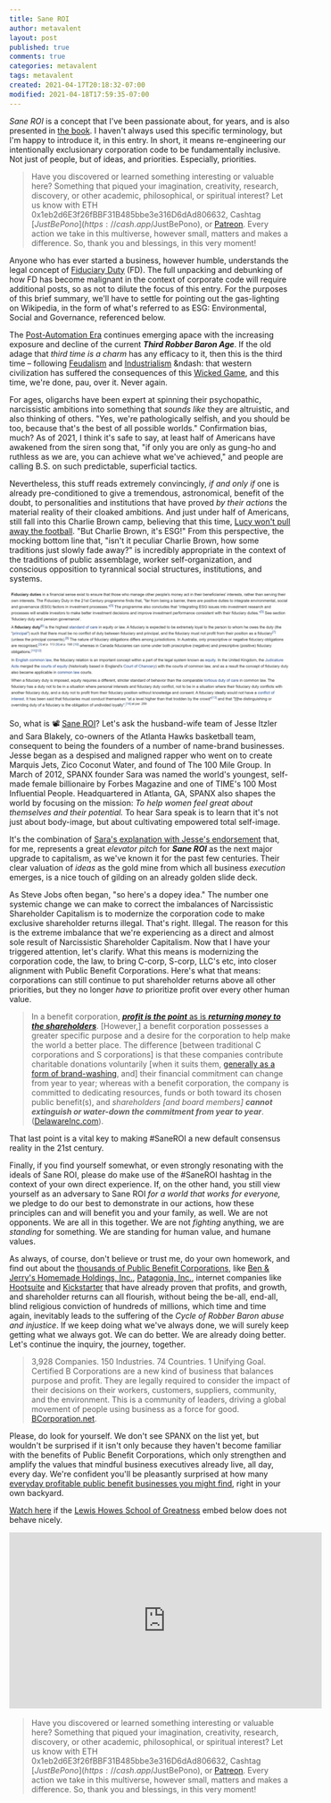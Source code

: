```yaml
---
title: Sane ROI
author: metavalent
layout: post
published: true
comments: true
categories: metavalent
tags: metavalent
created: 2021-04-17T20:18:32-07:00
modified: 2021-04-18T17:59:35-07:00
---
```


_Sane ROI_ is a concept that I've been passionate about, for years, and is also presented in [the book](https://amzn.to/2URmAjL). I haven't always used this specific terminology, but I'm happy to introduce it, in this entry. In short, it means re-engineering our intentionally exclusionary corporation code to be fundamentally inclusive. Not just of people, but of ideas, and priorities. Especially, priorities.

> Have you discovered or learned something interesting or valuable here? Something that piqued your imagination, creativity, research, discovery, or other academic, philosophical, or spiritual interest? Let us know with ETH 0x1eb2d6E3f26fBBF31B485bbe3e316D6dAd806632, Cashtag [$JustBePono](https://cash.app/$JustBePono), or [Patreon](https://patreon.com/metavalent). Every action we take in this multiverse, however small, matters and makes a difference. So, thank you and blessings, in this very moment!

Anyone who has ever started a business, however humble, understands the legal concept of [Fiduciary Duty](https://en.wikipedia.org/wiki/Fiduciary) (FD). The full unpacking and debunking of how FD has become malignant in the context of corporate code will require additional posts, so as not to dilute the focus of this entry. For the purposes of this brief summary, we'll have to settle for pointing out the gas-lighting on Wikipedia, in the form of what's referred to as ESG: Environmental, Social and Governance, referenced below.

The [Post-Automation Era](https://amzn.to/2URmAjL) continues emerging apace with the increasing exposure and decline of the current ___Third Robber Baron Age___. If the old adage that _third time is a charm_ has any efficacy to it, then this is the third time &ndash; following [Feudalism](https://en.wikipedia.org/wiki/Robber_baron_(feudalism)) and [Industrialism](https://en.wikipedia.org/wiki/Robber_baron_(industrialist)) &ndash: that western civilization has suffered the consequences of this [Wicked Game](https://youtu.be/4vKsSGyQf-M), and this time, we're done, pau, over it. Never again. 

For ages, oligarchs have been expert at spinning their psychopathic, narcissistic ambitions into something that _sounds like_ they are altruistic, and also thinking of others. "Yes, we're pathologically selfish, and you should be too, because that's the best of all possible worlds." Confirmation bias, much? As of 2021, I think it's safe to say, at least half of Americans have awakened from the siren song that, "if only you are only as gung-ho and ruthless as we are, you can achieve what we've achieved," and people are calling B.S. on such predictable, superficial tactics. 

Nevertheless, this stuff reads extremely convincingly, _if and only if_ one is already pre-conditioned to give a tremendous, astronomical, benefit of the doubt, to personalities and institutions that have proved _by their actions_ the material reality of their cloaked ambitions. And just under half of Americans, still fall into this Charlie Brown camp, believing that this time, [Lucy won't pull away the football](https://youtu.be/MmFfTJlIvhQ). "But Charlie Brown, it's ESG!" From this perspective, the mocking bottom line that, "isn't it peculiar Charlie Brown, how some traditions just slowly fade away?" is incredibly appropriate in the context of the traditions of public assemblage, worker self-organization, and conscious opposition to tyrannical social structures, institutions, and systems.

[![](/assets/images/fiduciary.duty.jpg)](https://en.wikipedia.org/wiki/Fiduciary)

So, what is :film_projector: [Sane ROI](https://youtu.be/BGyExLRxPZo?t=1h02m01s)? Let's ask the husband-wife team of Jesse Itzler and Sara Blakely, co-owners of the Atlanta Hawks basketball team, consequent to being the founders of a number of name-brand businesses. Jesse began as a despised and maligned rapper who went on to create Marquis Jets, Zico Coconut Water, and found of The 100 Mile Group. In March of 2012, SPANX founder Sara was named the world's youngest, self-made female billionaire by Forbes Magazine and one of TIME's 100 Most Influential People. Headquartered in Atlanta, GA, SPANX also shapes the world by focusing on the mission: _To help women feel great about themselves and their potential._ To hear Sara speak is to learn that it's not just about body-image, but about cultivating empowered total self-image.

It's the combination of [Sara's explanation with Jesse's endorsement](https://youtu.be/BGyExLRxPZo?t=1h02m01s) that, for me, represents a great _elevator pitch_ for ___Sane ROI___ as the next major upgrade to capitalism, as we've known it for the past few centuries. Their clear valuation of _ideas_ as the gold mine from which all business _execution_ emerges, is a nice touch of gilding on an already golden slide deck.

As Steve Jobs often began, "so here's a dopey idea." The number one systemic change we can make to correct the imbalances of Narcissistic Shareholder Capitalism is to modernize the corporation code to make exclusive shareholder returns illegal. That's right. Illegal. The reason for this is the extreme imbalance that we're experiencing as a direct and almost sole result of Narcissistic Shareholder Capitalism. Now that I have your triggered attention, let's clarify. What this means is modernizing the corporation code, the law, to bring C-corp, S-corp, LLC's etc, into closer alignment with Public Benefit Corporations. Here's what that means: corporations can still continue to put shareholder returns above all other priorities, but they no longer _have to_ prioritize profit over every other human value.

> In a benefit corporation, [___profit is the point___ as is ___returning money to the shareholders___](https://www.delawareinc.com/blog/non-profit-corporation-vs-public-benefit-corporation/).
> [However,] a benefit corporation possesses a greater specific purpose and a desire for the corporation to help make the world a better place.
> The difference [between traditional C corporations and S corporations] is that these companies contribute charitable donations voluntarily [when it suits them, [generally as a form of brand-washing](https://www.saveuighur.org/83-companies-linked-to-uighur-forced-labor/), and] their financial commitment can change from year to year; whereas with a benefit corporation, the company is committed to dedicating resources, funds or both toward its chosen public benefit(s), and _shareholders [and board members]_ ___cannot extinguish or water-down the commitment from year to year___. ([DelawareInc.com](https://www.delawareinc.com/blog/non-profit-corporation-vs-public-benefit-corporation/)).

That last point is a vital key to making #SaneROI a new default consensus reality in the 21st century.

Finally, if you find yourself somewhat, or even strongly resonating with the ideals of Sane ROI, please do make use of the #SaneROI hashtag in the context of your own direct experience. If, on the other hand, you still view yourself as an adversary to Sane ROI _for a world that works for everyone,_ we pledge to do our best to demonstrate in our actions, how these principles can and will benefit you and your family, as well. We are not opponents. We are all in this together. We are not _fighting_ anything, we are _standing_ for something. We are standing for human value, and humane values.

As always, of course, don't believe or trust me, do your own homework, and find out about the [thousands of Public Benefit Corporations](https://en.wikipedia.org/wiki/List_of_Benefit_corporations), like [Ben & Jerry's Homemade Holdings, Inc.](https://en.wikipedia.org/wiki/Ben_%26_Jerry%27s), [Patagonia, Inc.](https://en.wikipedia.org/wiki/Patagonia,_Inc.), internet companies like [Hootsuite](https://en.wikipedia.org/wiki/Hootsuite) and [Kickstarter](https://en.wikipedia.org/wiki/Kickstarter) that have already proven that profits, and growth, and shareholder returns can all flourish, without being the be-all, end-all, blind religious conviction of hundreds of millions, which time and time again, inevitably leads to the suffering of the _Cycle of Robber Baron abuse and injustice_. If we keep doing what we've always done, we will surely keep getting what we always got. We can do better. We are already doing better. Let's continue the inquiry, the journey, together.

> 3,928 Companies. 150 Industries. 74 Countries. 1 Unifying Goal.
> Certified B Corporations are a new kind of business that balances purpose and profit. They are legally required to consider the impact of their decisions on their workers, customers, suppliers, community, and the environment. This is a community of leaders, driving a global movement of people using business as a force for good. [BCorporation.net](https://bcorporation.net/).

Please, do look for yourself. We don't see SPANX on the list yet, but wouldn't be surprised if it isn't only because they haven't become familiar with the benefits of Public Benefit Corporations, which only strengthen and amplify the values that mindful business executives already live, all day, every day. We're confident you'll be pleasantly surprised at how many [everyday profitable public benefit businesses you might find](https://benefitcorp.net/businesses/find-a-benefit-corp), right in your own backyard.

[Watch here](https://youtu.be/BGyExLRxPZo) if the [Lewis Howes School of Greatness](https://www.youtube.com/user/lewishowes) embed below does not behave nicely. 

<div class="embed-container"><iframe width="560" height="315" src="https://www.youtube.com/embed/BGyExLRxPZo" title="YouTube video player" frameborder="0" allow="accelerometer; autoplay; clipboard-write; encrypted-media; gyroscope; picture-in-picture" allowfullscreen></iframe></div>



> Have you discovered or learned something interesting or valuable here? Something that piqued your imagination, creativity, research, discovery, or other academic, philosophical, or spiritual interest? Let us know with ETH 0x1eb2d6E3f26fBBF31B485bbe3e316D6dAd806632, Cashtag [$JustBePono](https://cash.app/$JustBePono), or [Patreon](https://patreon.com/metavalent). Every action we take in this multiverse, however small, matters and makes a difference. So, thank you and blessings, in this very moment!